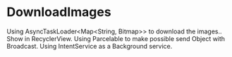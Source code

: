 # DownloadImages

Using AsyncTaskLoader<Map<String, Bitmap>> to download the images..
Show in RecyclerView.
Using Parcelable to make possible send Object with Broadcast.
Using IntentService as a Background service.

